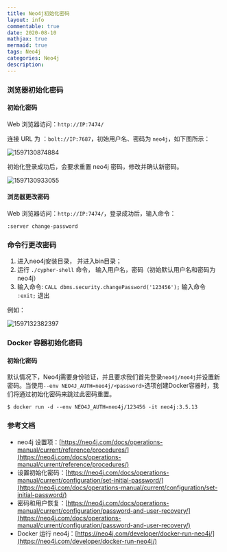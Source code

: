 ```yaml
---
title: Neo4j初始化密码
layout: info
commentable: true
date: 2020-08-10
mathjax: true
mermaid: true
tags: Neo4j
categories: Neo4j
description: 
---
```


### 浏览器初始化密码

#### 初始化密码

Web 浏览器访问：`http://IP:7474/`

连接 URL 为 ：`bolt://IP:7687`，初始用户名、密码为 `neo4j`，如下图所示：

![1597130874884](/images/2020/08/1597130874884.png)

初始化登录成功后，会要求重置 neo4j 密码，修改并确认新密码。

![1597130933055](/images/2020/08/1597130933055.png)

#### 浏览器更改密码

Web 浏览器访问：`http://IP:7474/`，登录成功后，输入命令：

```
:server change-password
```

### 命令行更改密码

1. 进入neo4j安装目录， 并进入bin目录；
2. 运行 `./cypher-shell` 命令， 输入用户名，密码（初始默认用户名和密码为neo4j）
3. 输入命令: `CALL dbms.security.changePassword('123456');` 输入命令  `:exit;` 退出

例如：

![1597132382397](/images/2020/08/1597132382397.png)

### Docker 容器初始化密码

#### 初始化密码

默认情况下，Neo4j需要身份验证，并且要求我们首先登录`neo4j/neo4j`并设置新密码。当使用`--env NEO4J_AUTH=neo4j/<password>`选项创建Docker容器时，我们将通过初始化密码来跳过此密码重置。

```
$ docker run -d --env NEO4J_AUTH=neo4j/123456 -it neo4j:3.5.13
```

### 参考文档

- neo4j 设置项：[https://neo4j.com/docs/operations-manual/current/reference/procedures/](https://neo4j.com/docs/operations-manual/current/reference/procedures/)
- 设置初始化密码：[https://neo4j.com/docs/operations-manual/current/configuration/set-initial-password/](https://neo4j.com/docs/operations-manual/current/configuration/set-initial-password/)
- 密码和用户恢复：[https://neo4j.com/docs/operations-manual/current/configuration/password-and-user-recovery/](https://neo4j.com/docs/operations-manual/current/configuration/password-and-user-recovery/)
- Docker 运行 neo4j：[https://neo4j.com/developer/docker-run-neo4j/](https://neo4j.com/developer/docker-run-neo4j/)